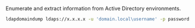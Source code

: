 Enumerate and extract information from Active Directory environments.

```bash
ldapdomaindump ldaps://x.x.x.x -u 'domain.local\username' -p password
```